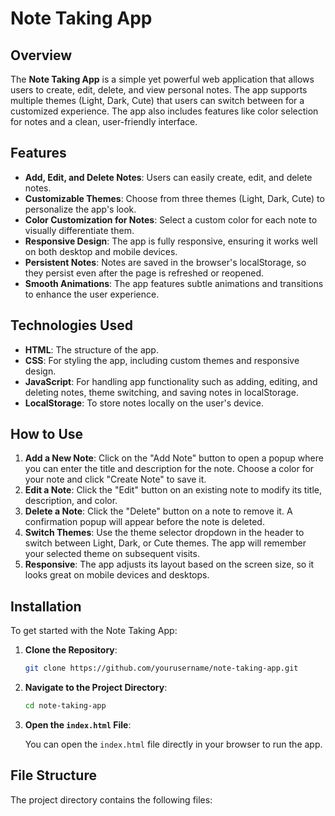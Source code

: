 # Note Taking App

## Overview

The **Note Taking App** is a simple yet powerful web application that allows users to create, edit, delete, and view personal notes. The app supports multiple themes (Light, Dark, Cute) that users can switch between for a customized experience. The app also includes features like color selection for notes and a clean, user-friendly interface.

## Features

- **Add, Edit, and Delete Notes**: Users can easily create, edit, and delete notes.
- **Customizable Themes**: Choose from three themes (Light, Dark, Cute) to personalize the app's look.
- **Color Customization for Notes**: Select a custom color for each note to visually differentiate them.
- **Responsive Design**: The app is fully responsive, ensuring it works well on both desktop and mobile devices.
- **Persistent Notes**: Notes are saved in the browser's localStorage, so they persist even after the page is refreshed or reopened.
- **Smooth Animations**: The app features subtle animations and transitions to enhance the user experience.

## Technologies Used

- **HTML**: The structure of the app.
- **CSS**: For styling the app, including custom themes and responsive design.
- **JavaScript**: For handling app functionality such as adding, editing, and deleting notes, theme switching, and saving notes in localStorage.
- **LocalStorage**: To store notes locally on the user's device.

## How to Use

1. **Add a New Note**: Click on the "Add Note" button to open a popup where you can enter the title and description for the note. Choose a color for your note and click "Create Note" to save it.
2. **Edit a Note**: Click the "Edit" button on an existing note to modify its title, description, and color.
3. **Delete a Note**: Click the "Delete" button on a note to remove it. A confirmation popup will appear before the note is deleted.
4. **Switch Themes**: Use the theme selector dropdown in the header to switch between Light, Dark, or Cute themes. The app will remember your selected theme on subsequent visits.
5. **Responsive**: The app adjusts its layout based on the screen size, so it looks great on mobile devices and desktops.

## Installation

To get started with the Note Taking App:

1. **Clone the Repository**:

    ```bash
    git clone https://github.com/yourusername/note-taking-app.git
    ```

2. **Navigate to the Project Directory**:

    ```bash
    cd note-taking-app
    ```

3. **Open the `index.html` File**: 

    You can open the `index.html` file directly in your browser to run the app.

## File Structure

The project directory contains the following files:

